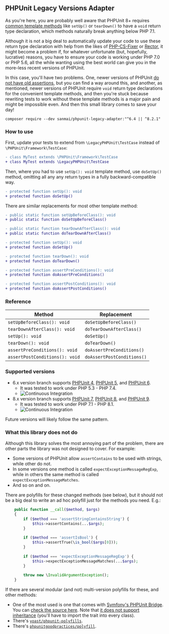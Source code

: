 ## PHPUnit Legacy Versions Adapter

As you're here, you are probably well aware that PHPUnit 8+ requires [common template methods](https://phpunit.readthedocs.io/en/latest/fixtures.html) 
like `setUp()` or `tearDown()` to have a `void` return type declaration, which methods naturally break anything below PHP 7.1.

Although it is not a big deal to automatically update your code to use these return type declaration with help from the likes of [PHP-CS-Fixer](https://github.com/FriendsOfPHP/PHP-CS-Fixer) or [Rector](https://github.com/rectorphp/rector/blob/master/docs/rector_rules_overview.md#phpunit), 
it might become a problem if, for whatever unfortunate (but, hopefully, lucrative) reasons, you have to ensure your code is working under PHP 7.0 or PHP 5.6, all the 
while wanting using the best world can give you in the more-less recent versions of PHPUnit.

In this case, you'll have two problems. One, newer versions of PHPUnit [do not have old assertions](https://thephp.cc/news/2019/02/help-my-tests-stopped-working), but you can find a way around this, and another,
as mentioned, newer versions of PHPUnit require  `void` return type declarations for the convenient template methods, and then you're stuck because 
rewriting tests to work without these template methods is a major pain and might be impossible even. And then this small library comes to save your day!

```
composer require --dev sanmai/phpunit-legacy-adapter:"^6.4 || ^8.2.1"
```

### How to use

First, update your tests to extend from `\LegacyPHPUnit\TestCase` instead of `\PHPUnit\Framework\TestCase`:

```diff
- class MyTest extends \PHPUnit\Framework\TestCase
+ class MyTest extends \LegacyPHPUnit\TestCase
```

Then, where you had to use `setUp(): void`  template method, use `doSetUp()` method, omitting all any any return types in a fully backward-compatible way. 

```diff
- protected function setUp(): void
+ protected function doSetUp()
```

There are similar replacements for most other template method:

```diff
- public static function setUpBeforeClass(): void
+ public static function doSetUpBeforeClass()
```

```diff
- public static function tearDownAfterClass(): void
+ public static function doTearDownAfterClass()
```

```diff
- protected function setUp(): void
+ protected function doSetUp()
```

```diff
- protected function tearDown(): void
+ protected function doTearDown()
```

```diff
- protected function assertPreConditions(): void
+ protected function doAssertPreConditions()
```

```diff
- protected function assertPostConditions(): void
+ protected function doAssertPostConditions()
```

### Reference

|  Method     | Replacement                   |
| ----------- | ----------------------------- |
| `setUpBeforeClass(): void` | `doSetUpBeforeClass()` |
| `tearDownAfterClass(): void` | `doTearDownAfterClass()` |
| `setUp(): void` | `doSetUp()` |
| `tearDown(): void` | `doTearDown()` |
| `assertPreConditions(): void` | `doAssertPreConditions()` |
| `assertPostConditions(): void` | `doAssertPostConditions()` |


### Supported versions

- 6.x version branch supports [PHPUnit 4](https://phpunit.de/getting-started/phpunit-4.html), [PHPUnit 5](https://phpunit.de/getting-started/phpunit-5.html), and [PHPUnit 6](https://phpunit.de/getting-started/phpunit-6.html). 
  - It was tested to work under PHP 5.3 - PHP 7.4. 
  - ![Continuous Integration](https://github.com/sanmai/phpunit-legacy-adapter/workflows/Continuous%20Integration/badge.svg?branch=master)
- 8.x version branch supports [PHPUnit 7](https://phpunit.de/getting-started/phpunit-7.html), [PHPUnit 8](https://phpunit.de/getting-started/phpunit-8.html), and [PHPUnit 9](https://phpunit.de/getting-started/phpunit-9.html). 
  - It was tested to work under PHP 7.1 - PHP 8.1.
  - ![Continuous Integration](https://github.com/sanmai/phpunit-legacy-adapter/workflows/Continuous%20Integration/badge.svg?branch=legacy)

Future versions will likely follow the same pattern.

### What this library does not do

Although this library solves the most annoying part of the problem, there are other parts the library was not designed to cover. For example:

- Some versions of PHPUnit allow `assertContains` to be used with strings, while other do not. 
- In some versions one method is called `expectExceptionMessageRegExp`, while in others the same method is called `expectExceptionMessageMatches`.
- And so on and on.

There are polyfills for these changed methods (see below), but it should not be a big deal to write an ad hoc polyfill just for the methods you need. E.g.:

```php
    public function __call($method, $args)
    {
        if ($method === 'assertStringContainsString') {
            $this->assertContains(...$args);
        }
        
        if ($method === 'assertIsBool') {
            $this->assertTrue(\is_bool($args[0]));
        }
        
        if ($method === 'expectExceptionMessageRegExp') {
            $this->expectExceptionMessageMatches(...$args);
        }
        
        throw new \InvalidArgumentException();
    }
```

If there are several modular (and not) multi-version polyfills for these, and other methods:

- One of the most used is one that comes with [Symfony's PHPUnit Bridge](https://github.com/symfony/phpunit-bridge). You can [check the source here](https://github.com/symfony/phpunit-bridge/tree/5.x/Legacy). Note that [it does not support inheritance](https://github.com/symfony/symfony/pull/35311) (you'll have to import the trait into every class).
- There's [`yoast/phpunit-polyfills`](https://github.com/Yoast/PHPUnit-Polyfills/).
- There's [`phpunitgoodpractices/polyfill`](https://github.com/PHPUnitGoodPractices/polyfill).

